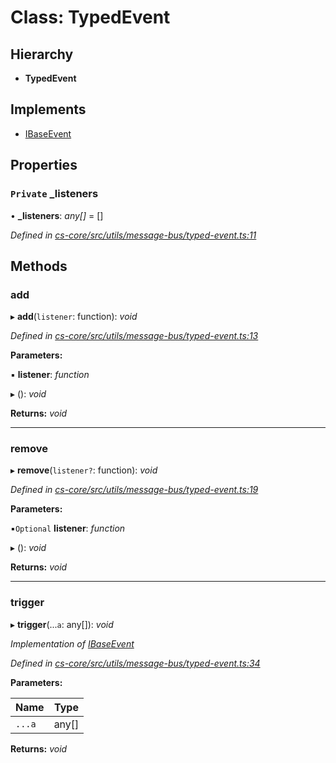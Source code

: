 # Class: TypedEvent

## Hierarchy

* **TypedEvent**

## Implements

* [IBaseEvent](../interfaces/_cs_core_src_utils_message_bus_typed_event_.ibaseevent.md)

## Properties

### `Private` _listeners

• **_listeners**: *any[]* =  []

*Defined in [cs-core/src/utils/message-bus/typed-event.ts:11](https://github.com/RichardHovenkamp/csnext/blob/6deb7f51/packages/cs-core/src/utils/message-bus/typed-event.ts#L11)*

## Methods

###  add

▸ **add**(`listener`: function): *void*

*Defined in [cs-core/src/utils/message-bus/typed-event.ts:13](https://github.com/RichardHovenkamp/csnext/blob/6deb7f51/packages/cs-core/src/utils/message-bus/typed-event.ts#L13)*

**Parameters:**

▪ **listener**: *function*

▸ (): *void*

**Returns:** *void*

___

###  remove

▸ **remove**(`listener?`: function): *void*

*Defined in [cs-core/src/utils/message-bus/typed-event.ts:19](https://github.com/RichardHovenkamp/csnext/blob/6deb7f51/packages/cs-core/src/utils/message-bus/typed-event.ts#L19)*

**Parameters:**

▪`Optional`  **listener**: *function*

▸ (): *void*

**Returns:** *void*

___

###  trigger

▸ **trigger**(...`a`: any[]): *void*

*Implementation of [IBaseEvent](../interfaces/_cs_core_src_utils_message_bus_typed_event_.ibaseevent.md)*

*Defined in [cs-core/src/utils/message-bus/typed-event.ts:34](https://github.com/RichardHovenkamp/csnext/blob/6deb7f51/packages/cs-core/src/utils/message-bus/typed-event.ts#L34)*

**Parameters:**

Name | Type |
------ | ------ |
`...a` | any[] |

**Returns:** *void*
